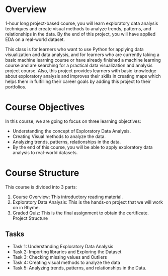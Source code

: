 # Overview

1-hour long project-based course, you will learn exploratory data analysis techniques and create visual methods to analyze trends, patterns, and relationships in the data. By the end of this project, you will have applied EDA on a real-world dataset.

This class is for learners who want to use Python for applying data visualization and data analysis, and for learners who are currently taking a basic machine learning course or have already finished a machine learning course and are searching for a practical data visualization and analysis project course. Also, this project provides learners with basic knowledge about exploratory analysis and improves their skills in creating maps which helps them in fulfilling their career goals by adding this project to their portfolios.

# Course Objectives
In this course, we are going to focus on three learning objectives:

- Understanding the concept of Exploratory Data Analysis.
- Creating Visual methods to analyze the data.
- Analyzing trends, patterns, relationships in the data.
- By the end of this course, you will be able to apply exploratory data analysis to real-world datasets.

# Course Structure
This course is divided into 3 parts:
1. Course Overview: This introductory reading material.
2. Exploratory Data Analysis: This is the hands-on project that we will work on in Rhyme.
3. Graded Quiz: This is the final assignment to obtain the certificate.
Project Structure

## Tasks

- Task 1: Understanding Exploratory Data Analysis
- Task 2: Importing libraries and Exploring the Dataset
- Task 3: Checking missing values and Outliers
- Task 4: Creating visual methods to analyze the data
- Task 5: Analyzing trends, patterns, and relationships in the Data.
